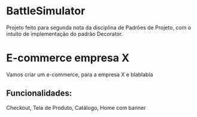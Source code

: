 # BattleSimulator

Projeto feito para segunda nota da disciplina de Padrões de Projeto, com o intuito de implementação do padrão Decorator.

# E-commerce empresa X

Vamos criar um e-commerce, para a empresa X e blablabla

## Funcionalidades:

Checkout, Tela de Produto, Catálogo, Home com banner